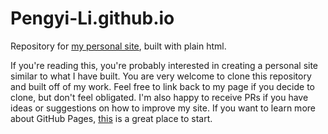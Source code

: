 # Pengyi-Li.github.io
Repository for [my personal site](https://yeshenpy.github.io/), built with plain html.

If you're reading this, you're probably interested in creating a personal site similar to what I have built. You are very welcome to clone this repository and built off of my work. Feel free to link back to my page if you decide to clone, but don't feel obligated. I'm also happy to receive PRs if you have ideas or suggestions on how to improve my site. If you want to learn more about GitHub Pages, [this](https://pages.github.com/) is a great place to start.

